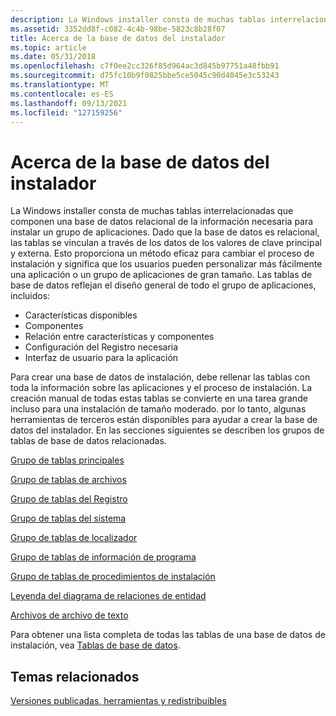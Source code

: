 ```yaml
---
description: La Windows installer consta de muchas tablas interrelacionadas que componen una base de datos relacional de la información necesaria para instalar un grupo de aplicaciones.
ms.assetid: 3352dd8f-c082-4c4b-98be-5823c8b28f07
title: Acerca de la base de datos del instalador
ms.topic: article
ms.date: 05/31/2018
ms.openlocfilehash: c7f0ee2cc326f85d964ac3d845b97751a48fbb91
ms.sourcegitcommit: d75fc10b9f0825bbe5ce5045c90d4045e3c53243
ms.translationtype: MT
ms.contentlocale: es-ES
ms.lasthandoff: 09/13/2021
ms.locfileid: "127159256"
---
```

# <a name="about-the-installer-database"></a>Acerca de la base de datos del instalador

La Windows installer consta de muchas tablas interrelacionadas que componen una base de datos relacional de la información necesaria para instalar un grupo de aplicaciones. Dado que la base de datos es relacional, las tablas se vinculan a través de los datos de los valores de clave principal y externa. Esto proporciona un método eficaz para cambiar el proceso de instalación y significa que los usuarios pueden personalizar más fácilmente una aplicación o un grupo de aplicaciones de gran tamaño. Las tablas de base de datos reflejan el diseño general de todo el grupo de aplicaciones, incluidos:

-   Características disponibles
-   Componentes
-   Relación entre características y componentes
-   Configuración del Registro necesaria
-   Interfaz de usuario para la aplicación

Para crear una base de datos de instalación, debe rellenar las tablas con toda la información sobre las aplicaciones y el proceso de instalación. La creación manual de todas estas tablas se convierte en una tarea grande incluso para una instalación de tamaño moderado. por lo tanto, algunas herramientas de terceros están disponibles para ayudar a crear la base de datos del instalador. En las secciones siguientes se describen los grupos de tablas de base de datos relacionadas.

[Grupo de tablas principales](core-tables-group.md)

[Grupo de tablas de archivos](file-tables-group.md)

[Grupo de tablas del Registro](registry-tables-group.md)

[Grupo de tablas del sistema](system-tables-group.md)

[Grupo de tablas de localizador](locator-tables-group.md)

[Grupo de tablas de información de programa](program-information-tables-group.md)

[Grupo de tablas de procedimientos de instalación](installation-procedure-tables-group.md)

[Leyenda del diagrama de relaciones de entidad](entity-relationship-diagram-legend.md)

[Archivos de archivo de texto](text-archive-files.md)

Para obtener una lista completa de todas las tablas de una base de datos de instalación, vea [Tablas de base de datos](database-tables.md).

## <a name="related-topics"></a>Temas relacionados

<dl> <dt>

[Versiones publicadas, herramientas y redistribuibles](released-versions-tools-and-redistributables.md)
</dt> </dl>

 

 



